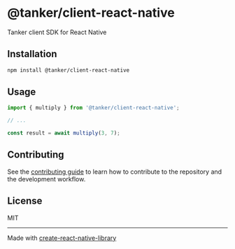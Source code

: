 # @tanker/client-react-native

Tanker client SDK for React Native

## Installation

```sh
npm install @tanker/client-react-native
```

## Usage

```js
import { multiply } from '@tanker/client-react-native';

// ...

const result = await multiply(3, 7);
```

## Contributing

See the [contributing guide](CONTRIBUTING.md) to learn how to contribute to the repository and the development workflow.

## License

MIT

---

Made with [create-react-native-library](https://github.com/callstack/react-native-builder-bob)

